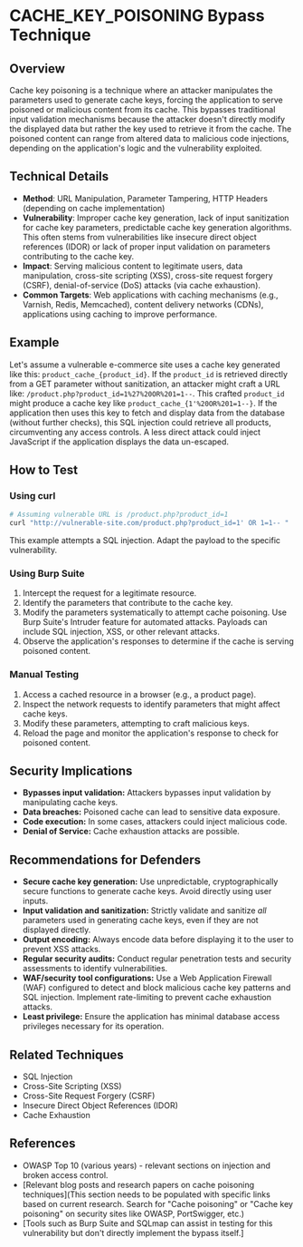 # CACHE_KEY_POISONING Bypass Technique

## Overview

Cache key poisoning is a technique where an attacker manipulates the parameters used to generate cache keys, forcing the application to serve poisoned or malicious content from its cache. This bypasses traditional input validation mechanisms because the attacker doesn't directly modify the displayed data but rather the key used to retrieve it from the cache.  The poisoned content can range from altered data to malicious code injections, depending on the application's logic and the vulnerability exploited.

## Technical Details

- **Method**: URL Manipulation, Parameter Tampering, HTTP Headers (depending on cache implementation)
- **Vulnerability**: Improper cache key generation, lack of input sanitization for cache key parameters, predictable cache key generation algorithms.  This often stems from vulnerabilities like insecure direct object references (IDOR) or lack of proper input validation on parameters contributing to the cache key.
- **Impact**:  Serving malicious content to legitimate users, data manipulation, cross-site scripting (XSS), cross-site request forgery (CSRF), denial-of-service (DoS) attacks (via cache exhaustion).
- **Common Targets**: Web applications with caching mechanisms (e.g., Varnish, Redis, Memcached), content delivery networks (CDNs), applications using caching to improve performance.

## Example

Let's assume a vulnerable e-commerce site uses a cache key generated like this: `product_cache_{product_id}`.  If the `product_id` is retrieved directly from a GET parameter without sanitization, an attacker might craft a URL like:  `/product.php?product_id=1%27%20OR%201=1--`.  This crafted `product_id` might produce a cache key like `product_cache_{1'%20OR%201=1--}`.  If the application then uses this key to fetch and display data from the database (without further checks), this SQL injection could retrieve all products, circumventing any access controls.  A less direct attack could inject JavaScript if the application displays the data un-escaped.

## How to Test

### Using curl

```bash
# Assuming vulnerable URL is /product.php?product_id=1
curl "http://vulnerable-site.com/product.php?product_id=1' OR 1=1-- "
```
This example attempts a SQL injection.  Adapt the payload to the specific vulnerability.

### Using Burp Suite

1. Intercept the request for a legitimate resource.
2. Identify the parameters that contribute to the cache key.
3. Modify the parameters systematically to attempt cache poisoning.  Use Burp Suite's Intruder feature for automated attacks.  Payloads can include SQL injection, XSS, or other relevant attacks.
4. Observe the application's responses to determine if the cache is serving poisoned content.

### Manual Testing

1. Access a cached resource in a browser (e.g., a product page).
2. Inspect the network requests to identify parameters that might affect cache keys.
3. Modify these parameters, attempting to craft malicious keys.
4. Reload the page and monitor the application's response to check for poisoned content.

## Security Implications

- **Bypasses input validation:** Attackers bypasses input validation by manipulating cache keys.
- **Data breaches:**  Poisoned cache can lead to sensitive data exposure.
- **Code execution:**  In some cases, attackers could inject malicious code.
- **Denial of Service:**  Cache exhaustion attacks are possible.

## Recommendations for Defenders

- **Secure cache key generation:** Use unpredictable, cryptographically secure functions to generate cache keys.  Avoid directly using user inputs.
- **Input validation and sanitization:**  Strictly validate and sanitize *all* parameters used in generating cache keys, even if they are not displayed directly.
- **Output encoding:**  Always encode data before displaying it to the user to prevent XSS attacks.
- **Regular security audits:**  Conduct regular penetration tests and security assessments to identify vulnerabilities.
- **WAF/security tool configurations:** Use a Web Application Firewall (WAF) configured to detect and block malicious cache key patterns and SQL injection. Implement rate-limiting to prevent cache exhaustion attacks.
- **Least privilege:** Ensure the application has minimal database access privileges necessary for its operation.


## Related Techniques

- SQL Injection
- Cross-Site Scripting (XSS)
- Cross-Site Request Forgery (CSRF)
- Insecure Direct Object References (IDOR)
- Cache Exhaustion


## References

- OWASP Top 10 (various years) - relevant sections on injection and broken access control.
- [Relevant blog posts and research papers on cache poisoning techniques](This section needs to be populated with specific links based on current research.  Search for "Cache poisoning" or "Cache key poisoning" on security sites like OWASP, PortSwigger, etc.)
- [Tools such as Burp Suite and SQLmap can assist in testing for this vulnerability but don't directly implement the bypass itself.]
